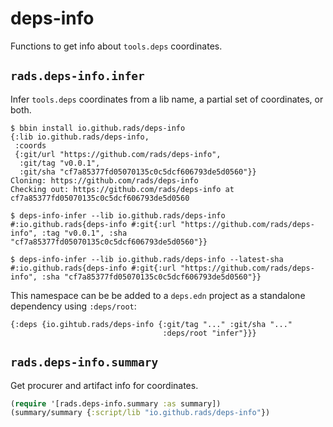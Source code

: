 # deps-info

Functions to get info about `tools.deps` coordinates.

## `rads.deps-info.infer`

Infer `tools.deps` coordinates from a lib name, a partial set of coordinates, or both.

```
$ bbin install io.github.rads/deps-info
{:lib io.github.rads/deps-info,
 :coords
 {:git/url "https://github.com/rads/deps-info",
  :git/tag "v0.0.1",
  :git/sha "cf7a85377fd05070135c0c5dcf606793de5d0560"}}
Cloning: https://github.com/rads/deps-info
Checking out: https://github.com/rads/deps-info at cf7a85377fd05070135c0c5dcf606793de5d0560

$ deps-info-infer --lib io.github.rads/deps-info
#:io.github.rads{deps-info #:git{:url "https://github.com/rads/deps-info", :tag "v0.0.1", :sha "cf7a85377fd05070135c0c5dcf606793de5d0560"}}

$ deps-info-infer --lib io.github.rads/deps-info --latest-sha
#:io.github.rads{deps-info #:git{:url "https://github.com/rads/deps-info", :sha "cf7a85377fd05070135c0c5dcf606793de5d0560"}}
```

This namespace can be be added to a `deps.edn` project as a standalone dependency using `:deps/root`:

```
{:deps {io.gihtub.rads/deps-info {:git/tag "..." :git/sha "..."
                                  :deps/root "infer"}}}
```

## `rads.deps-info.summary`

Get procurer and artifact info for coordinates.

```clojure
(require '[rads.deps-info.summary :as summary])
(summary/summary {:script/lib "io.github.rads/deps-info"})
```
